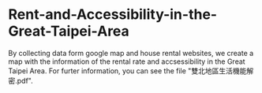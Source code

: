 # Rent-and-Accessibility-in-the-Great-Taipei-Area
By collecting data form google map and house rental websites, we create a map with the information of the rental rate and accsessibility in the Great Taipei Area.
For furter information, you can see the file "雙北地區生活機能解密.pdf".
